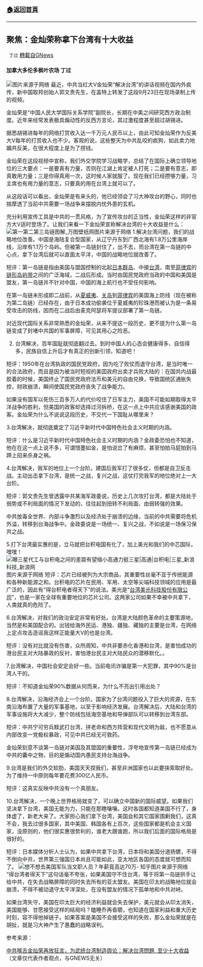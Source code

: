 ###  [:house:返回首頁](https://github.com/ourhimalayas/txt)
---


## 聚焦：金灿荣称拿下台湾有十大收益
` 丁过` [轉載自GNews](https://gnews.org/zh-hans/1570204/)

#### 加拿大多伦多枫叶农场  丁过
![](https://assets.gnews.org/wp-content/uploads/2021/10/EFACAF74-0A2E-4091-9E83-30AF01B02FF0_1_201_a.jpeg)图片来源于网络
最近，中共当红大V金灿荣“解决台湾”的讲话视频在国内外疯传，新中国取邦创始人郭文贵先生，在盖特上转发了这段9月23日在现场录制上传的视频。

金灿荣是“中国人民大学国际关系学院”副院长，长期在中美之间研究西方政治制度。近年来经常发表极具煽动性的反西方言论，其过激程度甚至超过胡锡进。

据悉胡锡进每年的网络打赏收入达一千万元人民币以上，由此可知金灿荣作为反美大V每年的打赏收入也不少。客观的说，这些整天为中共乱咬的疯狗，如此卖力地媚共反美，在很大程度上是为了捞钱。

金灿荣在这段视频中宣称，我们外交学院学习战略学，总结了在国际上确立领导地位的三大要点：一是要真有力量，否则在江湖上肯定被人打死；二是要有意志，即真敢用力量；三是你得真用一次，这时候人家就服了。现在我们已经攒够力量，习主席也有用力量的意志，只要真的用在台湾上就可以了。

从这段话可以看出，金灿荣是有来头的，他已经领会了习大神攻台的野心，同时也揣摩透了当前中共需要一场战争来摆脱内忧外患的玄机。

充分利用宣传工具是中共的一贯风格，为了宣传攻台的正当性，金灿荣这样的非官方大V适时登场了。让我们来看一下金灿荣宣称解决台湾的十大收益是什么：
![第一第二第三岛链图解_万图壁纸网](https://n1.itc.cn/img8/wb/recom/2017/06/02/149637531623865401.JPEG)图片来源于网络
1.解决台湾问题，我们的战略地位改善。中国是海陆复合型国家，从辽宁丹东到广西北海有1.8万公里海岸线，沿岸有1.1万个岛屿。但被第一岛链封住了，出不去，而台湾在第一岛链的中心点，拿下台湾后就可以直面太平洋，中国的战略地位就改善了。

短评：第一岛链是指由美国与盟国控制的北起[日本群岛](https://zh.m.wikipedia.org/wiki/%E6%97%A5%E6%9C%AC%E7%BE%A4%E5%B3%B6)、中接[台湾](https://zh.m.wikipedia.org/wiki/%E5%8F%B0%E7%81%A3)，南至[菲律宾](https://zh.m.wikipedia.org/wiki/%E8%8F%B2%E5%BE%8B%E8%B3%93)的[链形岛屿带](https://zh.m.wikipedia.org/wiki/%E9%8F%88%E5%BD%A2%E5%B3%B6%E5%B6%BC%E5%B8%B6)之间的广泛海域，二战后形成。当时由国民党政府当政的中国和美国是盟友，第一岛链并不针对中国，中国的海上航行也不受任何影响。

在第一岛链未形成即二战前，从[夏威夷](https://zh.m.wikipedia.org/wiki/%E5%A4%8F%E5%A8%81%E5%A4%B7)、[关岛](https://zh.m.wikipedia.org/wiki/%E9%97%9C%E5%B3%B6)到[菲律宾](https://zh.m.wikipedia.org/wiki/%E8%8F%B2%E5%BE%8B%E8%B3%93)的美国海上防线（现在被称为第二岛链）已经存在，由于日本成功偷袭位于夏威夷的珍珠港而被认为是一条易受攻击的防线，因而在二战后由麦克阿瑟将军提议部署了第一岛链。

对近现代国际关系非常熟悉的金灿荣，从来不提这一段历史，更不提为什么第一岛链变成了封堵中共国的军事屏障，可见其用心之险恶。

2. 台湾解决，百年国耻就彻底翻过去。到时中国人的心态会健康得多、自信得多，民族自信上升后才有真正的创新引领，知道吧！

短评：1950年在台湾执政的国民党政府，因为吃了败仗而退守台湾，是当时唯一的合法政府，而且是因为被当时短视的美囯政府出卖才兵败大陆的：在国共内战最胶着的时候，美国终止了国民党政府法币和美元的自由兑换，导致国统区通胀失控，财政崩溃，瞬间使国民党政府丧失了战争能力。

如果没有国军以死伤三百多万人的代价咬住了日军主力，美国不可能如期取得太平洋战争的胜利，但美国的政客却选择过河拆桥，在这一点上中共应该感谢美国的政客。金灿荣为什么不说说这段历史，不交代一下国耻从哪里来？

3.台湾解决，就彻底奠定了习近平新时代中国特色社会主义时期的内涵。

短评：什么是习近平新时代中国特色社会主义时期的内涵？金政委恐怕也不知道，他在在这一点上说不多，可谓惜墨如金，是怕说岔了有麻烦，甚至怕拍马屁拍到马蹄上招来杀身之祸。

4.台湾解决，我军的地位上一个台阶。建国后我军打了很多仗，但都是自卫反击战。主动出击拿下台湾，是统一之战，复兴之战，这仗打完我军的地位绝对上一大台阶。

短评：郭文贵先生曾透露中共某海军政委说，历史上几次攻打台湾，都是大陆处于弱势或不利局面的情况下发动的，往往起到扭转不利局面、由弱转强的效果。

中共放毒全世界、内部斗争激烈以及经济处于崩溃的边缘，当前的中共需要将危机外溢，转移到台海战争中。金政委说是一场统一、复兴之战，不如说是一场保习保共之战。

5.打下台湾最实惠的是，立马就把台积电国有化了，加上美光和我们的中芯国际，嘿嘿！
![曝三星代工与台积电之间的差距有望缩小高通力挺三星|高通|台积电|三星_新浪科技_新浪网](https://n.sinaimg.cn/spider202094/199/w600h399/20200904/f0d4-iytwsaz8991817.jpg)图片来源于网络
短评：芯片已经被列为大宗商品，其重要性丝毫不亚于传统能源和各种新能源之和。台积电的芯片在民用、军用、太空等尖端科技领域的应用是最广泛的，因此有“得台积电者得天下”的说法。美光是“[台湾美光科技股份有限公司](https://zh.m.wikipedia.org/w/index.php?title=%E5%8F%B0%E7%81%A3%E7%BE%8E%E5%85%89%E7%A7%91%E6%8A%80%E8%82%A1%E4%BB%BD%E6%9C%89%E9%99%90%E5%85%AC%E5%8F%B8&amp;action=edit&amp;redlink=1)”，也是一家在全球有重要地位的芯片公司。这两家公司如果不幸被中共拿下，人类就真的危险了。

6.台湾解决，对我们的政治安定非常有好处。台湾是大陆颜色革命的主要策源地，当然是和美国配合的。出钱给海外民运、港独、疆独、藏独的主要是台湾，在网络上定点攻击造谣我这样正能量大V的也是台湾。

短评：没有对比就没有伤害，众所周知，中共非要赤化香港和台湾，是害怕成功的港台民主对大陆暴政的反衬，害怕港台民主对大陆民众的潜移默化。。

7.台湾解决，中国社会安定会好一些。当前电讯诈骗是第一大犯罪，其中90%是台湾人干的。

短评：不知道金灿荣90%数据从何而来，为什么不亮出引用出处？

8.台湾解决，沿海经济会上一个台阶。国家为了台湾问题投入了巨大的资源，在东南沿海布置了大量的军事基地，以至于影响经济发展。台湾解决后，大陆和台湾的军事设施将大大减少，整个防线包括海空基地和导弹部队可以转移到台湾东部。

短评：中共宁可穷兵黩武打台湾，拼老命和西方阵营和现代文明为敌，也不愿意从内部改变一党极权暴政，可见中共已经无可救药。

金灿荣刻意不谈第一岛链对美国及其盟国的重要性，浮夸地宣传第一岛链已经成为中共的囊中之物，目的是煽动国内愚民支持台海战争。

9.台湾是我们的外交软肋，美国天天捏我们，甚至非洲国家也以此要挟索取好处。为了维持一中原则每年要花费300亿人民币。

短评：这真实反映中共没有一个真朋友。

10.台湾解决，一个晚上世界格局就变了，可以确立中国新的国际威望。如果我们坚决拿下台湾，美国无能为力，只能在那瞎嚷嚷。这时各国都知道美国不行了，身体虚了，新老大来了。大家担心我们拿下台湾，美国会和其它国家围剿我们，这真不会，我去过很多国家，其中美国、韩国各有上百次，这些国家都是机会主义国家，没原则的，他们很实惠很势利的，谁老大跟谁跑，所以我们后面的国际格局是很好的。

短评：日本媒体分析人士认为，如果中共拿下台湾，日本将和美国分道扬镳，不得不倒向中共，世界第三强国日本尚且可能如此，亚太地区各国的态度就可想而知了。
![想不想去美国军队当文职人员？年薪竟高达70万- 知乎](https://pic1.zhimg.com/80/v2-3fa47072408d3c944a99cda6c9c335a0_1440w.jpg)图片来源于网络
“得台湾者得天下”这句话毫不夸张，如果美国守不住台湾，等于将第一岛链拱手让给中共，在失去战略屏障的同时失去所有的亚太盟友。美国在印太的战略地位就会崩溃，不得不被动退守太平洋深处，在没有盟友的情况下孤单地和中共对峙。

如果台湾失守，美国在印太巨大的经济利益就会失去保护，美元就会从印太消失，美国能够、甘愿接受这样的结局吗？瞌睡乔再昏聩，也知道在国家利益和重大历史时刻，容不得他掉链子。如果答案是美国不会接受这样的失败，那么金灿荣就是在胡扯，就是习大神产生了愚蠢的战略误判。

参考来源：

[中共喉舌金灿荣再放狂言，为武统台湾制造舆论：解决台湾問題, 至少十大收益](https://gettr.com/post/pchx4ja714)（文章仅代表作者观点，与GNEWS无关）
